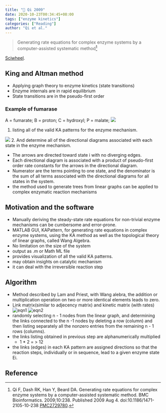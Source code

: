 ```yaml
---
title: "📒 Qi 2009"
date: 2020-10-23T00:34:45+08:00
tags: ["enzyme kinetics"]
categories: ["Reading"]
author: "Qi et al."
---
```


> Generating rate equations for complex enzyme systems by a computer-assisted systematic method[^Qi2009]

[Sciwheel](https://sciwheel.com/work/#/items/5333945).

<!--more-->

## King and Altman method
* Applying graph theory to enzyme kinetics (state transitions)
* Enzyme internals are in rapid equilibrium
* State transitions are in the pseudo-first order
### Example of fumarase
A = fumarate; B = proton; C = hydroxyl; P = malate;
![](https://www.ncbi.nlm.nih.gov/pmc/articles/PMC2729780/bin/1471-2105-10-238-1.jpg)
1. listing all of the valid KA patterns for the enzyme mechanism.

![](https://www.ncbi.nlm.nih.gov/pmc/articles/PMC2729780/bin/1471-2105-10-238-2.jpg)
2. And determine all of the directional diagrams associated with each state in the enzyme mechanism.
* The arrows are directed toward state i with no diverging edges.
* Each directional diagram is associated with a product of pseudo-first order rate constants for the arrows in the directional diagram.
* Numerator are the terms pointing to one state, and the denominator is the sum of all terms associated with the directional diagrams for all states in the system.
* the method used to generate trees from linear graphs can be applied to complex enzymatic reaction mechanisms

## Motivation and the software
* Manually deriving the steady-state rate equations for non-trivial enzyme mechanisms can be cumbersome and error-prone.
* MATLAB GUI, KAPattern, for generating rate equations in complex enzyme systems, using the KA method as well as the topological theory of linear graphs, called Wang Algebra.
* No limitation on the size of the system
* output as .m or Math ML file
* provides visualization of all the valid KA patterns.
* may obtain insights on catalytic mechanism
* it can deal with the irreversible reaction step

## Algorithm
* Method described by Lam and Priest, with Wang alebra, the addition or multiplication operation on two or more identical elements leads to zero.
* Link matrix(similar to adjecency matrix) and kinetic matrix (with rates)
![eqn1](https://user-images.githubusercontent.com/40054455/86706566-9ac57980-c049-11ea-88ba-a03e8120149c.png)
![eqn2](https://user-images.githubusercontent.com/40054455/86706573-9bf6a680-c049-11ea-92e9-ee977d0e8f70.png)
* randomly selecting n - 1 nodes from the linear graph, and determining the links connected to the n -1 nodes by deleting a row (column) and then listing separately all the nonzero entries from the remaining n - 1 rows (columns).
* the links listing obtained in previous step are alphanumerically multiplied
    * 1 * 2 = > 12
* the links (edges) in each KA pattern are assigned directions so that the reaction steps, individually or in sequence, lead to a given enzyme state Ei.

## Reference
[^Qi2009]: Qi F, Dash RK, Han Y, Beard DA. Generating rate equations for complex enzyme systems by a computer-assisted systematic method. BMC Bioinformatics. 2009;10:238. Published 2009 Aug 4. doi:10.1186/1471-2105-10-238
[PMC2729780](https://www.ncbi.nlm.nih.gov/pmc/articles/PMC2729780/).

